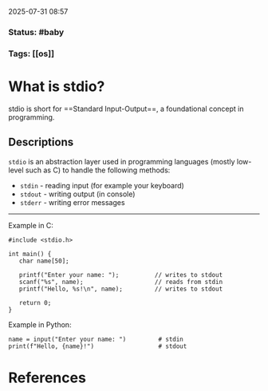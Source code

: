 2025-07-31 08:57

### Status: #baby

### Tags: [[os]]

# What is  stdio?

stdio is short for ==Standard Input-Output==, a foundational concept in programming.

## Descriptions
 `stdio` is an abstraction layer used in programming languages (mostly low-level such as C) to handle the following methods:
 - `stdin` - reading input (for example your keyboard)
 - `stdout` - writing output (in console)
 - `stderr` - writing error messages

--- 
Example in C:
 ```
 #include <stdio.h>

int main() {
    char name[50];

    printf("Enter your name: ");          // writes to stdout
    scanf("%s", name);                    // reads from stdin
    printf("Hello, %s!\n", name);         // writes to stdout

    return 0;
}
```

Example in Python:

```
name = input("Enter your name: ")         # stdin
print(f"Hello, {name}!")                  # stdout
```






# References










